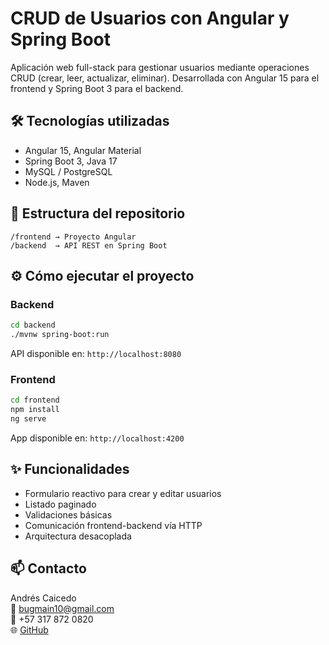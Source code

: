 # CRUD de Usuarios con Angular y Spring Boot

Aplicación web full-stack para gestionar usuarios mediante operaciones CRUD (crear, leer, actualizar, eliminar). Desarrollada con Angular 15 para el frontend y Spring Boot 3 para el backend.

## 🛠 Tecnologías utilizadas

- Angular 15, Angular Material
- Spring Boot 3, Java 17
- MySQL / PostgreSQL
- Node.js, Maven

## 📂 Estructura del repositorio

```
/frontend → Proyecto Angular  
/backend  → API REST en Spring Boot
```

## ⚙️ Cómo ejecutar el proyecto

### Backend

```bash
cd backend
./mvnw spring-boot:run
```

API disponible en: `http://localhost:8080`

### Frontend

```bash
cd frontend
npm install
ng serve
```

App disponible en: `http://localhost:4200`

## ✨ Funcionalidades

- Formulario reactivo para crear y editar usuarios
- Listado paginado
- Validaciones básicas
- Comunicación frontend-backend vía HTTP
- Arquitectura desacoplada

## 📫 Contacto

Andrés Caicedo  
📧 bugmain10@gmail.com  
📱 +57 317 872 0820  
🌐 [GitHub](https://github.com/Bugmain14)
